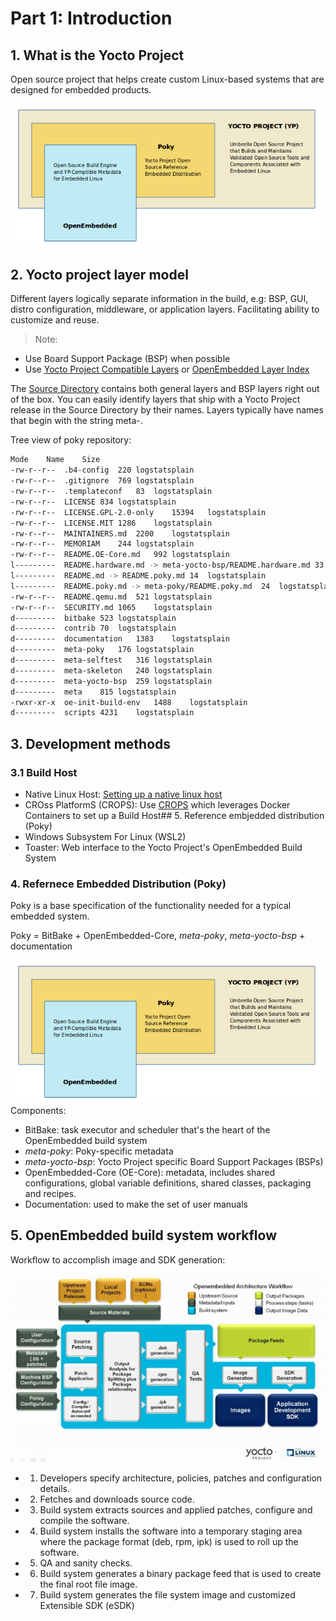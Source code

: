# Part 1: Introduction
## 1. What is the Yocto Project
Open source project that helps create custom Linux-based systems that are designed for embedded products. 

![alt text](img/reference_poky.png)

## 2. Yocto project layer model
Different layers logically separate information in the build, e.g: BSP, GUI, distro configuration, middleware, or application layers. Facilitating ability to customize and reuse.  
> Note: 
* Use Board Support Package (BSP) when possible
* Use [Yocto Project Compatible Layers](https://www.yoctoproject.org/software-overview/layers/) or [OpenEmbedded Layer Index](https://layers.openembedded.org/)

The [Source Directory](https://docs.yoctoproject.org/ref-manual/terms.html#term-Source-Directory) contains both general layers and BSP layers right out of the box. You can easily identify layers that ship with a Yocto Project release in the Source Directory by their names. Layers typically have names that begin with the string meta-.

Tree view of poky repository:
```sh
Mode	Name	Size	
-rw-r--r--	.b4-config	220	logstatsplain
-rw-r--r--	.gitignore	769	logstatsplain
-rw-r--r--	.templateconf	83	logstatsplain
-rw-r--r--	LICENSE	834	logstatsplain
-rw-r--r--	LICENSE.GPL-2.0-only	15394	logstatsplain
-rw-r--r--	LICENSE.MIT	1286	logstatsplain
-rw-r--r--	MAINTAINERS.md	2200	logstatsplain
-rw-r--r--	MEMORIAM	244	logstatsplain
-rw-r--r--	README.OE-Core.md	992	logstatsplain
l---------	README.hardware.md -> meta-yocto-bsp/README.hardware.md	33	logstatsplain
l---------	README.md -> README.poky.md	14	logstatsplain
l---------	README.poky.md -> meta-poky/README.poky.md	24	logstatsplain
-rw-r--r--	README.qemu.md	521	logstatsplain
-rw-r--r--	SECURITY.md	1065	logstatsplain
d---------	bitbake	523	logstatsplain
d---------	contrib	70	logstatsplain
d---------	documentation	1383	logstatsplain
d---------	meta-poky	176	logstatsplain
d---------	meta-selftest	316	logstatsplain
d---------	meta-skeleton	240	logstatsplain
d---------	meta-yocto-bsp	259	logstatsplain
d---------	meta	815	logstatsplain
-rwxr-xr-x	oe-init-build-env	1488	logstatsplain
d---------	scripts	4231	logstatsplain
```

## 3. Development methods
### 3.1 Build Host
* Native Linux Host: [Setting up a native linux host](https://docs.yoctoproject.org/dev-manual/start.html#setting-up-a-native-linux-host)
* CROss PlatformS (CROPS): 
Use [CROPS](https://github.com/crops/poky-container/) which leverages Docker Containers to set up a Build Host## 5. Reference embjedded distribution (Poky)
* Windows Subsystem For Linux (WSL2)
* Toaster: Web interface to the Yocto Project's OpenEmbedded Build System

### 4. Refernece Embedded Distribution (Poky)
Poky is a base specification of the functionality needed for a typical embedded system. 

Poky = BitBake + OpenEmbedded-Core, *meta-poky*, *meta-yocto-bsp* + documentation

![alt text](img/reference_poky.png)
Components: 
* BitBake: task executor and scheduler that's the heart of the OpenEmbedded build system 
* *meta-poky*: Poky-specific metadata
* *meta-yocto-bsp*: Yocto Project specific Board Support Packages (BSPs)
* OpenEmbedded-Core (OE-Core): metadata, includes shared configurations, global variable definitions, shared classes, packaging and recipes. 
* Documentation: used to make the set of user manuals 

## 5. OpenEmbedded build system workflow
Workflow to accomplish image and SDK generation:
![alt text](img/openembedded_build_system.png)
* 1. Developers specify architecture, policies, patches and configuration details.
* 2. Fetches and downloads source code.
* 3. Build system extracts sources and applied patches, configure and compile the software.
* 4. Build system installs the software into a temporary staging area where the package format (deb, rpm, ipk) is used to roll up the software.
* 5. QA and sanity checks.
* 6. Build system generates a binary package feed that is used to create the final root file image.
* 7. Build system generates the file system image and customized Extensible SDK (eSDK)